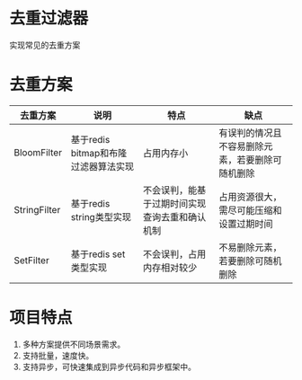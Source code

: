 # 去重过滤器

实现常见的去重方案

# 去重方案

| 去重方案 | 说明                       | 特点                      | 缺点                       |
| --- |--------------------------|-------------------------|--------------------------|  
| BloomFilter | 基于redis bitmap和布隆过滤器算法实现 | 占用内存小                   | 有误判的情况且不容易删除元素，若要删除可随机删除 |
| StringFilter | 基于redis string类型实现       | 不会误判，能基于过期时间实现查询去重和确认机制 | 占用资源很大，需尽可能压缩和设置过期时间     |
| SetFilter | 基于redis set类型实现          | 不会误判，占用内存相对较少           | 不易删除元素，若要删除可随机删除         |

# 项目特点

1. 多种方案提供不同场景需求。
2. 支持批量，速度快。
3. 支持异步，可快速集成到异步代码和异步框架中。